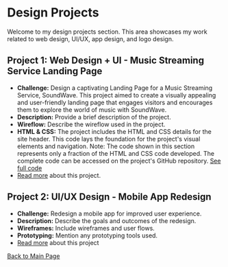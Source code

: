 # Design Projects

Welcome to my design projects section. This area showcases my work related to web design, UI/UX, app design, and logo design.

## Project 1: Web Design + UI - Music Streaming Service Landing Page

- **Challenge:**  Design a captivating Landing Page for a Music Streaming Service, SoundWave. This project aimed to create a visually appealing and user-friendly landing page that engages visitors and encourages them to explore the world of music with SoundWave.
- **Description:** Provide a brief description of the project.
- **Wireflow:** Describe the wireflow used in the project.
- **HTML & CSS:** The project includes the HTML and CSS details for the site header. This code lays the foundation for the project's visual elements and navigation.
Note: The code shown in this section represents only a fraction of the HTML and CSS code developed. The complete code can be accessed on the project's GitHub repository. [See full code](https://github.com/hansieso/Portfolio/blob/main/coding/project1.html) 
- [Read more](project1.md) about this project.
  
## Project 2: UI/UX Design - Mobile App Redesign

- **Challenge:** Redesign a mobile app for improved user experience.
- **Description:** Describe the goals and outcomes of the redesign.
- **Wireframes:** Include wireframes and user flows.
- **Prototyping:** Mention any prototyping tools used.
- [Read more](project2.md) about this project

[Back to Main Page](../README.md)

